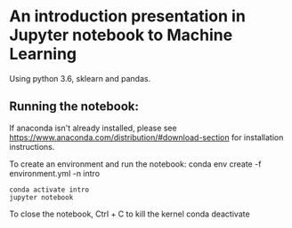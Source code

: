# An introduction presentation in Jupyter notebook to Machine Learning

Using python 3.6, sklearn and pandas.

## Running the notebook:

If anaconda isn't already installed, please see https://www.anaconda.com/distribution/#download-section for installation instructions.

To create an environment and run the notebook:
	conda env create -f environment.yml -n intro

	conda activate intro
	jupyter notebook

To close the notebook, Ctrl + C to kill the kernel
	conda deactivate

